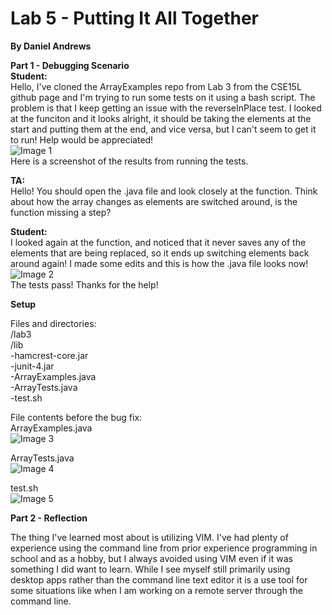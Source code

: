 # Lab 5 - Putting It All Together  
**By Daniel Andrews**

**Part 1 - Debugging Scenario**  
**Student:**  
Hello, I've cloned the ArrayExamples repo from Lab 3 from the CSE15L github page and I'm trying to run some tests on it using a bash script. The problem is that I keep getting an issue with the reverseInPlace test. I looked at the funciton and it looks alright, it should be taking the elements at the start and putting them at the end, and vice versa, but I can't seem to get it to run! Help would be appreciated!  
![Image 1](https://thedonutdan.github.io/cse15l-lab-reports/symptom.png)  
Here is a screenshot of the results from running the tests.  

**TA:**  
Hello! You should open the .java file and look closely at the function. Think about how the array changes as elements are switched around, is the function missing a step?  

**Student:**  
I looked again at the function, and noticed that it never saves any of the elements that are being replaced, so it ends up switching elements back around again! I made some edits and this is how the .java file looks now!  
![Image 2](https://thedonutdan.github.io/cse15l-lab-reports/afterfix.png)  
The tests pass! Thanks for the help!  

**Setup**  

Files and directories:  
/lab3  
  /lib  
    -hamcrest-core.jar  
    -junit-4.jar  
  -ArrayExamples.java  
  -ArrayTests.java  
  -test.sh  

File contents before the bug fix:  
ArrayExamples.java  
![Image 3](https://thedonutdan.github.io/cse15l-lab-reports/beforefix.png)  

ArrayTests.java  
![Image 4](https://thedonutdan.github.io/cse15l-lab-reports/arraytests.png)  

test.sh  
![Image 5](https://thedonutdan.github.io/cse15l-lab-reports/bash.png)  

**Part 2 - Reflection**  

The thing I've learned most about is utilizing VIM. I've had plenty of experience using the command line from prior experience programming in school and as a hobby, but I always avoided using VIM even if it was something I did want to learn. While I see myself still primarily using desktop apps rather than the command line text editor it is a use tool for some situations like when I am working on a remote server through the command line.

